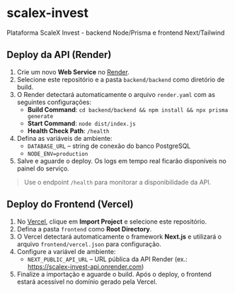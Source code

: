 # scalex-invest
Plataforma ScaleX Invest - backend Node/Prisma e frontend Next/Tailwind

## Deploy da API (Render)

1. Crie um novo **Web Service** no [Render](https://render.com/).
2. Selecione este repositório e a pasta `backend/backend` como diretório de build.
3. O Render detectará automaticamente o arquivo `render.yaml` com as seguintes configurações:
   - **Build Command**: `cd backend/backend && npm install && npx prisma generate`
   - **Start Command**: `node dist/index.js`
   - **Health Check Path**: `/health`
4. Defina as variáveis de ambiente:
   - `DATABASE_URL` – string de conexão do banco PostgreSQL
   - `NODE_ENV=production`
5. Salve e aguarde o deploy. Os logs em tempo real ficarão disponíveis no painel do serviço.

> Use o endpoint `/health` para monitorar a disponibilidade da API.

## Deploy do Frontend (Vercel)

1. No [Vercel](https://vercel.com/), clique em **Import Project** e selecione este repositório.
2. Defina a pasta `frontend` como **Root Directory**.
3. O Vercel detectará automaticamente o framework **Next.js** e utilizará o arquivo `frontend/vercel.json` para configuração.
4. Configure a variável de ambiente:
   - `NEXT_PUBLIC_API_URL` – URL pública da API Render (ex.: https://scalex-invest-api.onrender.com)
5. Finalize a importação e aguarde o build. Após o deploy, o frontend estará acessível no domínio gerado pela Vercel.
